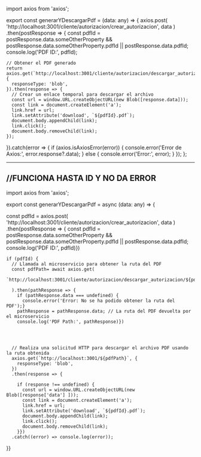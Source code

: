 import axios from 'axios';

export const generarYDescargarPdf = (data: any) => {
axios.post(
    'http://localhost:3001/cliente/autorizacion/crear_autorizacion', data
  )
  .then(postResponse => {
    const pdfId = postResponse.data.someOtherProperty && postResponse.data.someOtherProperty.pdfId || postResponse.data.pdfId;
    console.log('PDF ID:', pdfId);

    // Obtener el PDF generado
    return axios.get(`http://localhost:3001/cliente/autorizacion/descargar_autorizacion/${pdfId}`, {
      responseType: 'blob',
    }).then(response => {
      // Crear un enlace temporal para descargar el archivo
      const url = window.URL.createObjectURL(new Blob([response.data]));
      const link = document.createElement('a');
      link.href = url;
      link.setAttribute('download', `${pdfId}.pdf`);
      document.body.appendChild(link);
      link.click();
      document.body.removeChild(link);
    });
  }).catch(error => {
    if (axios.isAxiosError(error)) {
      console.error('Error de Axios:', error.response?.data);
    } else {
      console.error('Error:', error);
    }
  });
};


---------------------------------------
//FUNCIONA HASTA ID Y NO DA ERROR
--------------------------------
import axios from 'axios';

export const generarYDescargarPdf = async (data: any) => {

  const pdfId = axios.post(
    'http://localhost:3001/cliente/autorizacion/crear_autorizacion', data
  )
  .then(postResponse => {
    const pdfId = postResponse.data.someOtherProperty && postResponse.data.someOtherProperty.pdfId || postResponse.data.pdfId;
    console.log('PDF ID:', pdfId)})

    if (pdfId) {
      // Llamada al microservicio para obtener la ruta del PDF
      const pdfPath= await axios.get(
        `http://localhost:3001/cliente/autorizacion/descargar_autorizacion/${pdfId}`,
    
      ).then(pathResponse => { 
        if (pathResponse.data === undefined) {
          console.error('Error: No se ha podido obtener la ruta del PDF');}
        pathResponse = pathResponse.data; // La ruta del PDF devuelta por el microservicio
        console.log('PDF Path:', pathResponse)})

     
    

      // Realiza una solicitud HTTP para descargar el archivo PDF usando la ruta obtenida
      axios.get(`http://localhost:3001/${pdfPath}`, {
        responseType: 'blob',
      })
      .then(response => { 

        if (response !== undefined) {
          const url = window.URL.createObjectURL(new Blob([response['data'] ]));
          const link = document.createElement('a');
          link.href = url;
          link.setAttribute('download', `${pdfId}.pdf`);
          document.body.appendChild(link);
          link.click();
          document.body.removeChild(link);
        }})
      .catch((error) => console.log(error));
  }}
